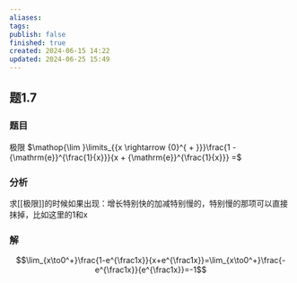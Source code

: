 ```yaml
---
aliases: 
tags: 
publish: false
finished: true
created: 2024-06-15 14:22
updated: 2024-06-25 15:49
---
```

## 题1.7
### 题目
极限 $\mathop{\lim }\limits_{{x \rightarrow  {0}^{ + }}}\frac{1 - {\mathrm{e}}^{\frac{1}{x}}}{x + {\mathrm{e}}^{\frac{1}{x}}} =$ 
### 分析
求[[极限]]的时候如果出现：增长特别快的加减特别慢的，特别慢的那项可以直接抹掉，比如这里的1和x
### 解
$$\lim_{x\to0^+}\frac{1-e^{\frac1x}}{x+e^{\frac1x}}=\lim_{x\to0^+}\frac{-e^{\frac1x}}{e^{\frac1x}}=-1$$